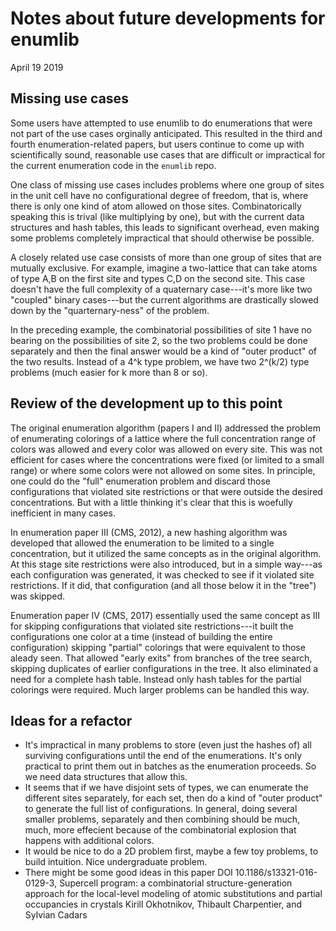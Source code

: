# Notes about future developments for enumlib

April 19 2019

## Missing use cases
Some users have attempted to use enumlib to do
enumerations that were not part of the use cases orginally
anticipated. This resulted in the third and fourth enumeration-related
papers, but users continue to come up with scientifically sound,
reasonable use cases that are difficult or impractical for the current
enumeration code in the `enumlib` repo.

One class of missing use cases includes problems where one group of
sites in the unit cell have no configurational degree of freedom, that
is, where there is only one kind of atom allowed on those
sites. Combinatorically speaking this is trival (like multiplying by
one), but with the current data structures and hash tables, this leads
to significant overhead, even making some problems completely
impractical that should otherwise be possible.

A closely related use case consists of more than one group of sites
that are mutually exclusive. For example, imagine a
two-lattice that can take atoms of type A,B on the first site and
types C,D on the second site. This case doesn't have the full
complexity of a quaternary case---it's more like two "coupled" binary
cases---but the current algorithms are drastically slowed down by the
"quarternary-ness" of the problem.

In the preceding example, the combinatorial possibilities of site 1
have no bearing on the possibilities of site 2, so the two problems
could be done separately and then the final answer would be a kind of
"outer product" of the two results. Instead of a 4^k type problem, we
have two 2^(k/2) type problems (much easier for k more than 8 or so). 

## Review of the development up to this point

The original enumeration algorithm (papers I and II) addressed the
problem of enumerating colorings of a lattice where the full
concentration range of colors was allowed and every color was allowed
on every site. This was not efficient for cases where the
concentrations were fixed (or limited to a small range) or where some
colors were not allowed on some sites. In principle, one could do the
"full" enumeration problem and discard those configurations that
violated site restrictions or that were outside the desired
concentrations. But with a little thinking it's clear that this is
woefully inefficient in many cases.

In enumeration paper III (CMS, 2012), a new hashing algorithm was
developed that allowed the enumeration to be limited to a single
concentration, but it utilized the same concepts as in the original
algorithm. At this stage site restrictions were also introduced, but
in a simple way---as each configuration was generated, it was checked
to see if it violated site restrictions. If it did, that configuration
(and all those below it in the "tree") was skipped.

Enumeration paper IV (CMS, 2017) essentially used the same concept as III for skipping configurations that violated site restrictions---it built the configurations one color at a time (instead of building the entire configuration) skipping "partial" colorings that were
equivalent to those aleady seen. That allowed "early exits" from
branches of the tree search, skipping duplicates of earlier
configurations in the tree. It also eliminated a need for a complete hash table. Instead only hash tables for the partial colorings were required. Much larger problems can be handled this way.

## Ideas for a refactor
* It's impractical in many problems to store
(even just the hashes of) all surviving configurations until the end of
the enumerations. It's only practical to print them out in batches as the
enumeration proceeds. So we need data structures that allow this.
* It seems that if we have disjoint sets of types, we can enumerate the different sites separately, for each set, then do a kind of "outer product" to generate the full list of configurations. In general, doing several smaller problems, separately and then combining should be much, much, more effecient because of the combinatorial explosion that happens with additional colors.
* It would be nice to do a 2D problem first, maybe a few toy problems, to build intuition. Nice undergraduate problem.
* There might be some good ideas in this paper DOI 10.1186/s13321-016-0129-3, Supercell program: a combinatorial structure-generation approach for the local-level modeling of atomic substitutions and partial occupancies in crystals Kirill Okhotnikov, Thibault Charpentier, and Sylvian Cadars



